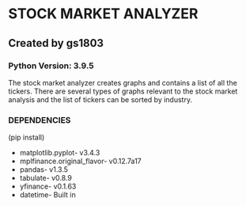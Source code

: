 # STOCK MARKET ANALYZER
## Created by gs1803
### Python Version: 3.9.5
The stock market analyzer creates graphs and contains a list of all the tickers. There are several types of graphs relevant to the stock market analysis and the list of tickers can be sorted by industry.

### DEPENDENCIES
(pip install)
* matplotlib.pyplot- v3.4.3
* mplfinance.original_flavor- v0.12.7a17
* pandas- v1.3.5
* tabulate- v0.8.9
* yfinance- v0.1.63
* datetime- Built in
